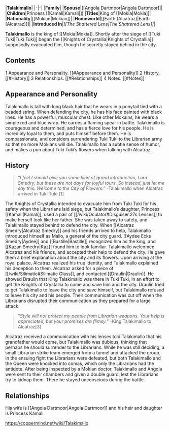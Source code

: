 |**Talakimallo**|
|-|-|
|**Family**|
|**Spouse**|[[Angola Dartmoor\|Angola Dartmoor]]|
|**Children**|Princess [[Kamali\|Kamali]]|
|**Titles**|King of [[Mokia\|Mokia]]|
|**Nationality**|[[Mokian\|Mokian]]|
|**Homeworld**|[[Earth (Alcatraz)\|Earth (Alcatraz)]]|
|**Introduced In**|*[[The Shattered Lens\|The Shattered Lens]]*|

**Talakimallo** is the king of [[Mokia\|Mokia]]. Shortly after the siege of [[Tuki Tuki\|Tuki Tuki]] began the [[Knights of Crystallia\|Knights of Crystallia]] supposedly evacuated him, though he secretly stayed behind in the city.

## Contents

1 Appearance and Personality. [[#Appearance and Personality]] 
2 History. [[#History]] 
3 Relationships. [[#Relationships]] 
4 Notes. [[#Notes]] 


## Appearance and Personality
Talakimallo is tall with long black hair that he wears in a ponytail tied with a beaded string. When defending the city, he has his face painted with black lines. He has a powerful, muscular chest. Like other Mokains, he wears a simple red and blue wrap. He carries a flaming spear in battle.
Talakimallo is courageous and determined, and has a fierce love for his people. He is incredibly loyal to them, and puts himself before them. He is compassionate, and considers surrendering Tuki Tuki to the Librarian army so that no more Mokians will die. Talakimallo has a subtle sense of humor, and makes a pun about Tuki Tuki’s flowers when talking with Alcatraz.

## History
>“*I feel I should give you some kind of grand introduction, Lord Smedry, but these are not days for joyful tours. So instead, just let me say this. Welcome to the City of Flowers.*”
\-Talakimallo when Alcatraz arrived in Tuki Tuki.[1]


The Knights of Crystallia intended to evacuate him from Tuki Tuki for his safety when the Librarians laid siege, but Talakimallo’s daughter, Princess [[Kamali\|Kamali]], used a pair of [[/wiki/Oculator#Disguiser.27s Lenses]] to make herself look like her father. She was taken away to safety, and Talakimallo stayed behind to defend the city. When [[Alcatraz Smedry\|Alcatraz Smedry]] and his friends arrived to help, Talakimallo introduced himself as Mallo, a general of the city guard. [[Aydee Ecks Smedry\|Aydee]] and [[Bastille\|Bastille]] recognized him as the king, and [[Kazan Smedry\|Kaz]] found him to look familiar. Talakimallo welcomed Alcatraz and his friends, and accepted their help to defend the city. He gave them a brief explanation about the city and its flowers. Upon arriving at the royal palace, Alcatraz realized his true identity, and Talakimallo explained his deception to them.
Alcatraz asked for a piece of [[/wiki/Silimatic#Silimatic Glass]], and contacted [[Draulin\|Draulin]]. He showed Draulin that King Talakimallo was there in Tuki Tuki, in an effort to get the Knights of Crystallia to come and save him and the city. Draulin tried to get Talakimallo to leave the city and save himself, but Talakimallo refused to leave his city and his people. Their communication was cut off when the Librarians disrupted their communication as they prepared for a large attack.

>“*Style will not protect my people from Librarian weapons. Your help is appreciated, but your promises are flimsy.*”
\-King Talakimallo to Alcatraz[3]

Alcatraz received a communication with his lenses told Talakimallo that his grandfather would come, but Talakimallo was dubious, thinking that perhaps he should surrender to the Librarians. While he was still deciding, a small Librarian strike team emerged from a tunnel and attacked the group. In the ensuing fight the Librarians were defeated, but both Talakimallo and the Queen were knocked into comas, which only the Librarians had the antidote. After being inspected by a Mokian doctor, Talakimallo and Angola were sent to their chambers and given a double guard, lest the Librarians try to kidnap them. There he stayed unconscious during the battle.


## Relationships
His wife is [[Angola Dartmoor\|Angola Dartmoor]] and his heir and daughter is Princess Kamali.



https://coppermind.net/wiki/Talakimallo